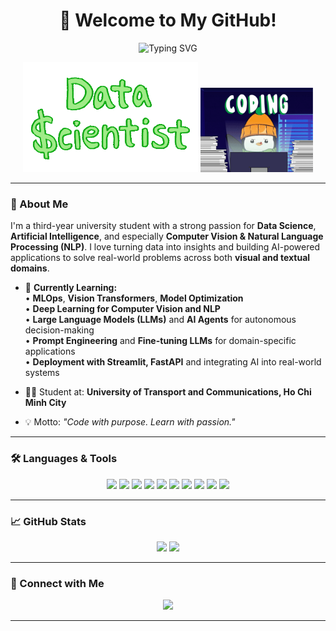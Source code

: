 <h1 align="center">👋 Welcome to My GitHub!</h1>

<p align="center">
  <img src="https://readme-typing-svg.demolab.com?font=Fira+Code&size=25&pause=1000&color=1F75FE&center=true&vCenter=true&width=500&lines=Hi%2C+I'm+Giang+Son;Data+Scientist+%7C+AI+Engineer+%7C+AI+Researcher;Computer+Vision+%7C+NLP+%7C+Recommendation+Systems;Lifelong+Learner+%26+Tech+Explorer" alt="Typing SVG" />
</p>

<p align="center">
  <img src="https://github.com/GiangSon-5/GiangSon-5/blob/main/assets/data%20scientist.gif" width="280" alt="Data GIF"/>
  <img src="https://github.com/GiangSon-5/GiangSon-5/blob/main/assets/giphy.gif" width="180" alt="Coding Fun"/>
</p>

---

### 🙋 About Me

I'm a third-year university student with a strong passion for **Data Science**, **Artificial Intelligence**, and especially **Computer Vision & Natural Language Processing (NLP)**. I love turning data into insights and building AI-powered applications to solve real-world problems across both **visual and textual domains**.

- 🌱 **Currently Learning:**  
  • **MLOps**, **Vision Transformers**, **Model Optimization**  
  • **Deep Learning for Computer Vision and NLP**  
  • **Large Language Models (LLMs)** and **AI Agents** for autonomous decision-making  
  • **Prompt Engineering** and **Fine-tuning LLMs** for domain-specific applications  
  • **Deployment with Streamlit, FastAPI** and integrating AI into real-world systems  


- 👨‍🎓 Student at: **University of Transport and Communications, Ho Chi Minh City**  
- 💡 Motto: *"Code with purpose. Learn with passion."*

---

### 🛠️ Languages & Tools

<p align="center">
  <img src="https://img.shields.io/badge/Python-3776AB?style=for-the-badge&logo=python&logoColor=white"/>
  <img src="https://img.shields.io/badge/PyTorch-EE4C2C?style=for-the-badge&logo=pytorch&logoColor=white"/>
  <img src="https://img.shields.io/badge/TensorFlow-FF6F00?style=for-the-badge&logo=tensorflow&logoColor=white"/>
  <img src="https://img.shields.io/badge/OpenCV-27338e?style=for-the-badge&logo=opencv&logoColor=white"/>
  <img src="https://img.shields.io/badge/Scikit--Learn-F7931E?style=for-the-badge&logo=scikit-learn&logoColor=white"/>
  <img src="https://img.shields.io/badge/NumPy-013243?style=for-the-badge&logo=numpy&logoColor=white"/>
  <img src="https://img.shields.io/badge/Pandas-150458?style=for-the-badge&logo=pandas&logoColor=white"/>
  <img src="https://img.shields.io/badge/Matplotlib-3776AB?style=for-the-badge&logo=python&logoColor=white"/>
  <img src="https://img.shields.io/badge/Streamlit-FF4B4B?style=for-the-badge&logo=streamlit&logoColor=white"/>
  <img src="https://img.shields.io/badge/OpenAI-412991?style=for-the-badge&logo=openai&logoColor=white"/>
</p>

---

### 📈 GitHub Stats

<p align="center">
  <img src="https://github-readme-stats.vercel.app/api?username=GiangSon-5&show_icons=true&theme=radical" width="45%"/>
  <img src="https://github-readme-streak-stats.herokuapp.com/?user=GiangSon-5&theme=radical" width="45%"/>
</p>

---

### 🔗 Connect with Me

<p align="center">
  <a href="https://www.linkedin.com/in/nguyenquyetgiangson/">
    <img src="https://img.shields.io/badge/LinkedIn-blue?style=for-the-badge&logo=linkedin&logoColor=white" />
  </a>
</p>

---

